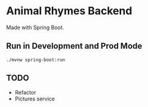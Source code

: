 # Animal Rhymes Backend
Made with Spring Boot.

## Run in Development and Prod Mode
`./mvnw spring-boot:run`

## TODO
* Refactor
* Pictures service
